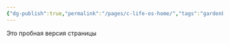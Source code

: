 ```yaml
---
{"dg-publish":true,"permalink":"/pages/c-life-os-home/","tags":"gardenEntry"}
---
```


Это пробная версия страницы

